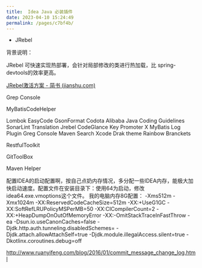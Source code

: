 ```yaml
---
title:  Idea Java 必装插件
date: 2023-04-10 15:24:49
permalink: /pages/c7bf4b/
---
```


-  JRebel

背景说明：

JRebel 可快速实现热部署，会针对局部修改的类进行热加载，比 spring-devtools的效率更高。

[JRebel激活方案 - 简书 (jianshu.com)](https://www.jianshu.com/p/5666a8be025f)



Grep Console

MyBatisCodeHelper

Lombok
EasyCode
GsonFormat
Codota
Alibaba Java Coding Guidelines
SonarLint
Translation
Jrebel
CodeGlance
Key Promoter X
MyBatis Log Plugin
Greg Console
Maven Search
Xcode Drak theme
Rainbow Branckets

RestfulToolkit

GitToolBox

Maven Helper





配置IDEA的启动配置啊，按自己点奶内存情况，多分配一些IDEA内存，能极大加快启动速度。配置文件在安装目录下：使用64为启动，修改idea64.exe.vmoptions这个文件。
我的电脑内存8G配置：
-Xms512m
-Xmx1024m
-XX:ReservedCodeCacheSize=512m
-XX:+UseG1GC
-XX:SoftRefLRUPolicyMSPerMB=50
-XX:CICompilerCount=2
-XX:+HeapDumpOnOutOfMemoryError
-XX:-OmitStackTraceInFastThrow
-ea
-Dsun.io.useCanonCaches=false
-Djdk.http.auth.tunneling.disabledSchemes=
-Djdk.attach.allowAttachSelf=true
-Djdk.module.illegalAccess.silent=true
-Dkotlinx.coroutines.debug=off



http://www.ruanyifeng.com/blog/2016/01/commit_message_change_log.html